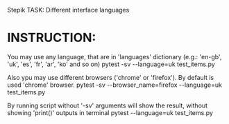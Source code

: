 Stepik TASK:
    Different interface languages

# INSTRUCTION:

You may use any language, that are in 'languages' dictionary (e.g.: 'en-gb', 'uk', 'es', 'fr', 'ar', 'ko' and so on)
    pytest -sv --language=uk test_items.py

Also ypu may use different browsers ('chrome' or 'firefox'). By default is used 'chrome' browser.
    pytest -sv --browser_name=firefox --language=uk test_items.py

By running script without '-sv' arguments will show the result, without showing 'print()' outputs in terminal
    pytest --language=uk test_items.py
